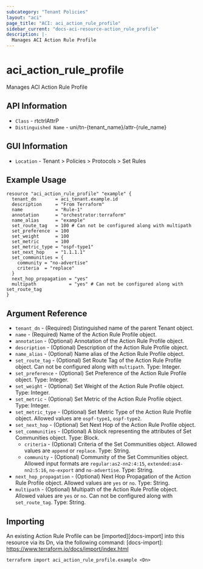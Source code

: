 ```yaml
---
subcategory: "Tenant Policies"
layout: "aci"
page_title: "ACI: aci_action_rule_profile"
sidebar_current: "docs-aci-resource-action_rule_profile"
description: |-
  Manages ACI Action Rule Profile
---
```


# aci_action_rule_profile #

Manages ACI Action Rule Profile

## API Information ##

* `Class` - rtctrlAttrP
* `Distinguished Name` - uni/tn-{tenant_name}/attr-{rule_name}

## GUI Information ##

* `Location` - Tenant > Policies > Protocols > Set Rules

## Example Usage ##

```hcl
resource "aci_action_rule_profile" "example" {
  tenant_dn       = aci_tenant.example.id
  description     = "From Terraform"
  name            = "Rule-1"
  annotation      = "orchestrator:terraform"
  name_alias      = "example"
  set_route_tag   = 100 # Can not be configured along with multipath
  set_preference  = 100
  set_weight      = 100
  set_metric      = 100
  set_metric_type = "ospf-type1"
  set_next_hop    = "1.1.1.1"
  set_communities = {
    community = "no-advertise"
    criteria  = "replace"
  }
  next_hop_propagation = "yes"
  multipath            = "yes" # Can not be configured along with set_route_tag
}
```

## Argument Reference ##

* `tenant_dn` - (Required) Distinguished name of the parent Tenant object.
* `name` - (Required) Name of the Action Rule Profile object.
* `annotation` - (Optional) Annotation of the Action Rule Profile object.
* `description` - (Optional) Description of the Action Rule Profile object.
* `name_alias` - (Optional) Name alias of the Action Rule Profile object.
* `set_route_tag` - (Optional) Set Route Tag of the Action Rule Profile object. Can not be configured along with `multipath`. Type: Integer.
* `set_preference` - (Optional) Set Preference of the Action Rule Profile object. Type: Integer.
* `set_weight` - (Optional) Set Weight of the Action Rule Profile object. Type: Integer.
* `set_metric` - (Optional) Set Metric of the Action Rule Profile object. Type: Integer.
* `set_metric_type` - (Optional) Set Metric Type of the Action Rule Profile object. Allowed values are `ospf-type1`, `ospf-type2`.
* `set_next_hop` - (Optional) Set Next Hop of the Action Rule Profile object.
* `set_communities` - (Optional) A block representing the attributes of Set Communities object. Type: Block.
  * `criteria` - (Optional) Criteria of the Set Communities object. Allowed values are `append` or `replace`. Type: String.
  * `community` - (Optional) Community of the Set Communities object. Allowed input formats are `regular:as2-nn2:4:15`, `extended:as4-nn2:5:16`, `no-export` and `no-advertise`. Type: String.
* `next_hop_propagation` - (Optional) Next Hop Propagation of the Action Rule Profile object. Allowed values are `yes` or `no`. Type: String.
* `multipath` - (Optional) Multipath of the Action Rule Profile object. Allowed values are `yes` or `no`. Can not be configured along with `set_route_tag`. Type: String.

## Importing ##

An existing Action Rule Profile can be [imported][docs-import] into this resource via its Dn, via the following command:
[docs-import]: https://www.terraform.io/docs/import/index.html

```
terraform import aci_action_rule_profile.example <Dn>
```
